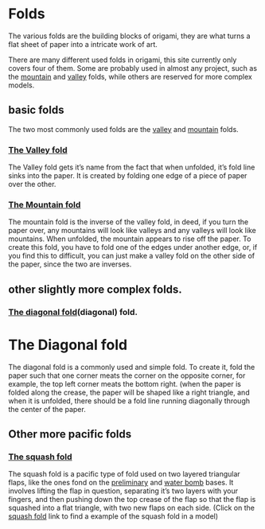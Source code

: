 # Folds

The various folds are the building blocks of origami, they are what turns a flat sheet of paper into a intricate work of art.

There are many different used folds in origami, this site currently only covers four of them.
Some are probably used in almost any project, such as the [mountain](mountain.md) and [valley](valley.md) folds, while others are reserved for more complex models.


## basic folds
The two most commonly used folds are the [valley](valley.md) and [mountain](mountain.md) folds.

### [The Valley fold](valley.md)
The Valley fold gets it’s name from the fact that when unfolded, it’s fold line sinks into  the paper.
It is created by folding one edge of a piece of paper over the other.

### [The Mountain fold](mountain.md)
The mountain fold is the inverse of the valley fold, in deed, if you turn the paper over, any mountains will look like valleys and any valleys will look like mountains.
When unfolded, the mountain appears to rise off the paper.
To create this fold, you have to fold one of the edges under another edge, or, if you find this to difficult, you can just make a valley fold on the other side of the paper, since the two are inverses.



## other slightly more complex folds.

### [The diagonal fold](diagonal.md)(diagonal) fold.
# The Diagonal fold
The diagonal fold is a commonly used and simple fold.
To create it, fold the paper such that one corner meats the corner on the opposite corner, for example, the top left corner meats the bottom right. (when the paper is folded along the crease, the paper will be shaped like a right triangle, and when it is unfolded, there should be a fold line running diagonally through the center of the paper. 


## Other more pacific folds

### [The squash fold](squash.md)
The squash fold is a pacific type of fold used on two layered triangular flaps, like the ones fond on the [preliminary](preliminary.md) and [water bomb](waterbomb.md) bases.
It involves lifting the flap in question, separating it’s two layers with your fingers, and then pushing down the top crease of the flap so that the flap is squashed into a flat triangle, with two new flaps on each side.
(Click on the [squash fold](squash.md) link to find a example of the squash fold in a model)
